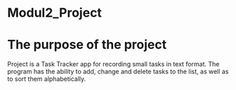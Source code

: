 # Modul2_Project
# The purpose of the project
Project is a Task Tracker app for recording small tasks in text format. The program has the ability to add, change and delete tasks to the list, as well as to sort them alphabetically.
